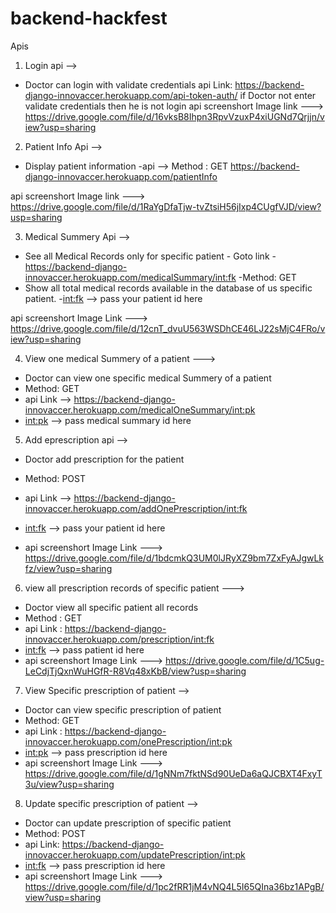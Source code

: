 # backend-hackfest

Apis
1) Login api -->
 - Doctor can login with validate credentials
 api Link: https://backend-django-innovaccer.herokuapp.com/api-token-auth/
 if Doctor not enter validate credentials then he is not login 
 api screenshort Image link ---> https://drive.google.com/file/d/16vksB8Ihpn3RpvVzuxP4xiUGNd7Qrjjn/view?usp=sharing
 
2) Patient Info Api -->
  - Display patient information 
  -api -->
  Method :  GET
  https://backend-django-innovaccer.herokuapp.com/patientInfo
  
  api screenshort Image link --->  https://drive.google.com/file/d/1RaYgDfaTjw-tvZtsiH56jIxp4CUgfVJD/view?usp=sharing
  
  
3) Medical Summery Api -->
 - See all Medical Records only for specific patient -
 Goto link -https://backend-django-innovaccer.herokuapp.com/medicalSummary/<int:fk>
-Method: GET
- Show all total medical records available in the database of us specific patient.
-<int:fk> --> pass your patient id here

api screenshort Image Link --->  https://drive.google.com/file/d/12cnT_dvuU563WSDhCE46LJ22sMjC4FRo/view?usp=sharing

4) View one medical Summery of a patient --->
 - Doctor can view one specific medical Summery of a patient
 - Method: GET
 - api Link --> https://backend-django-innovaccer.herokuapp.com/medicalOneSummary/<int:pk>
 - <int:pk> --> pass medical summary id here



5) Add eprescription api -->
 - Doctor add prescription for the patient 
 - Method: POST
 - api Link -->  https://backend-django-innovaccer.herokuapp.com/addOnePrescription/<int:fk>
 - <int:fk> --> pass your patient id here
 
- api screenshort Image Link ---> https://drive.google.com/file/d/1bdcmkQ3UM0lJRyXZ9bm7ZxFyAJgwLkfz/view?usp=sharing


6) view all prescription records of specific patient --->
- Doctor view all specific patient all records
- Method : GET
- api Link : https://backend-django-innovaccer.herokuapp.com/prescription/<int:fk>
- <int:fk> --> pass patient id here
- api screenshort Image Link ---> https://drive.google.com/file/d/1C5ug-LeCdjTjQxnWuHGfR-R8Vq48xKbB/view?usp=sharing


7) View Specific prescription of patient -->
- Doctor can view specific prescription of patient
- Method: GET
- api Link :  https://backend-django-innovaccer.herokuapp.com/onePrescription/<int:pk>
- <int:pk> --> pass prescription id here
- api screenshort Image Link --->  https://drive.google.com/file/d/1gNNm7fktNSd90UeDa6aQJCBXT4FxyT3u/view?usp=sharing

8) Update specific prescription of patient -->
- Doctor can update prescription of specific patient
- Method: POST
- api Link: https://backend-django-innovaccer.herokuapp.com/updatePrescription/<int:pk>
- <int:fk> --> pass prescription id here
- api screenshort Image Link ---> https://drive.google.com/file/d/1pc2fRR1jM4vNQ4L5I65QIna36bz1APgB/view?usp=sharing


 

  
  
